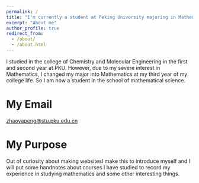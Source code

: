 ```yaml
---
permalink: /
title: "I'm currently a student at Peking University majoring in Mathematics and this website is under construction."
excerpt: "About me"
author_profile: true
redirect_from: 
  - /about/
  - /about.html
---
```


I studied in the college of Chemistry and Molecular Engineering in the first and second year at PKU. However, due to my severe interest in Mathematics, I changed my major into Mathematics at my third year of my college life. So I am now a student in the school of mathematical science.

My Email
======
zhaoyapeng@stu.pku.edu.cn


My Purpose
======
Out of curiosity about making websitesI make this to introduce myself and I will put some handnotes about courses I have studied to record my experience in studying mathematics and some other interesting things.
